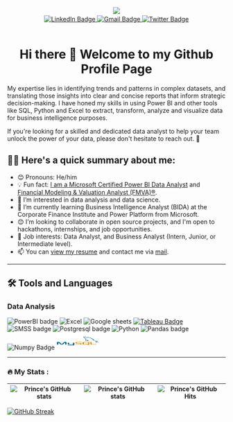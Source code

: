 <div id="header" align="center">
  <img src="https://media.giphy.com/media/M9gbBd9nbDrOTu1Mqx/giphy.gif" width="100"/>
</div>
<div id="badges" align="center">
  <a href="https://linkedin.com/in/princeboadi">
    <img src="https://img.shields.io/badge/LinkedIn-blue?style=for-the-badge&logo=linkedin&logoColor=white" alt="LinkedIn Badge"/>
  </a>
  <a href="mailto:oseiakwasiprince.com">
    <img src="https://img.shields.io/badge/email-D14836?style=for-the-badge&logo=gmail&logoColor=white&link=mailto:oseiakwasiprince@gmail.com" alt="Gmail Badge"/>
  </a>
  <a href="https://twitter.com/OseiTp">
    <img src="https://img.shields.io/badge/Twitter-blue?style=for-the-badge&logo=twitter&logoColor=white" alt="Twitter Badge"/>
  </a>
</div>
<div id="badges2" align="center">
<img src="https://komarev.com/ghpvc/?username=AkwasiTp&style=flat-square&color=blue" alt=""/>
<h1>
  Hi there 👋 Welcome to my Github Profile Page
</h1>
</div>

My expertise lies in identifying trends and patterns in complex datasets, and translating those insights into clear and concise reports that inform strategic decision-making. I have honed my skills in using Power BI and other tools like SQL, Python and Excel to extract, transform, analyze and visualize data for business intelligence purposes.

If you're looking for a skilled and dedicated data analyst to help your team unlock the power of your data, please don't hesitate to reach out. :handshake:


## :man_technologist: Here's a quick summary about me:

- 😊 Pronouns: He/him
- 💡 Fun fact: [I am a Microsoft Certified Power BI Data Analyst](https://www.credly.com/badges/81157160-0b65-4bd1-8295-5bf7687e08e2/public_url) and 
    [Financial Modeling & Valuation Analyst (FMVA)®](http://credentials.corporatefinanceinstitute.com/95efa9f1-1bb8-4c3a-a7d3-1e6c75e8c633).
- 👀 I’m interested in data analysis and data science.
- 🌱 I’m currently learning Business Intelligence Analyst (BIDA) at the Corporate Finance Institute and Power Platform from Microsoft.
- 😊 I’m looking to collaborate in open source projects, and I'm open to hackathons, internships, and job opportunities.
- 💼 Job interests: Data Analyst, and Business Analyst (Intern, Junior, or Intermediate level).
- 📫 You can [view my resume](https://drive.google.com/file/d/1dIiWvxGSAYke7J7Dda8Gy1E6RwLbArVi/view?usp=share_link) and contact me via [mail](mailto:oseiakwasiprince@gmail.com).

---
## :hammer_and_wrench: Tools and Languages

### Data Analysis

![PowerBI badge](https://img.shields.io/badge/PowerBI-F2C811?style=for-the-badge&logo=Power%20BI&logoColor=white) ![Excel](https://img.shields.io/badge/Microsoft_Excel-217346?style=for-the-badge&logo=microsoft-excel&logoColor=white) ![Google sheets](https://img.shields.io/badge/Google%20Sheets-34A853?style=for-the-badge&logo=google-sheets&logoColor=white)  [![Tableau Badge](https://img.shields.io/badge/Tableau-E97627?style=for-the-badge&logo=Tableau&logoColor=white&link=https://public.tableau.com/app/profile/prince.boadi)](https://public.tableau.com/app/profile/prince.boadi) ![SMSS badge](https://img.shields.io/badge/Microsoft%20SQL%20Server-CC2927?style=for-the-badge&logo=microsoft%20sql%20server&logoColor=white) ![Postgresql badge](https://img.shields.io/badge/PostgreSQL-316192?style=for-the-badge&logo=postgresql&logoColor=white) ![Python](https://img.shields.io/badge/Python-FFD43B?style=for-the-badge&logo=python&logoColor=blue) ![Pandas badge](https://img.shields.io/badge/Pandas-2C2D72?style=for-the-badge&logo=pandas&logoColor=white) ![Numpy Badge](https://img.shields.io/badge/Numpy-777BB4?style=for-the-badge&logo=numpy&logoColor=white) <img src="https://github.com/devicons/devicon/blob/master/icons/mysql/mysql-original-wordmark.svg" title="MySQL"  alt="MySQL" width="100" height="40"/>&nbsp;

---

### :fire: My Stats :

| <img align="center" src="https://github-readme-stats.vercel.app/api?username=AkwasiTp&show_icons=true&include_all_commits=true&hide_border=true" alt="Prince's GitHub stats" /> | <img align="center" src="https://github-readme-stats.vercel.app/api/top-langs/?username=AkwasiTp&langs_count=8&layout=compact&theme=vision-friendly-dark" alt="Prince's GitHub stats" /> | <img align="center" src="https://hits.seeyoufarm.com/api/count/incr/badge.svg?url=https%3A%2F%2Fgithub.com%2F{AkwasiTp}1212%2Fhit-counter" alt="Prince's GitHub Hits" />
| ------------- | ------------- | ------------- |


[![GitHub Streak](http://github-readme-streak-stats.herokuapp.com?user=AkwasiTp&date_format=M%20j%5B%2C%20Y%5D)](https://git.io/streak-stats)


<!--
**AkwasiTp/AkwasiTp** is a ✨ _special_ ✨ repository because its `README.md` (this file) appears on your GitHub profile.

Here are some ideas to get you started:

- 🔭 I’m currently working on ...
- 🌱 I’m currently learning ...
- 👯 I’m looking to collaborate on ...
- 🤔 I’m looking for help with ...
- 💬 Ask me about ...
- 📫 How to reach me: ...
- 😄 Pronouns: ...
-->
